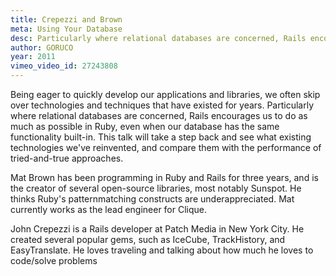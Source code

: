 ```yaml
---
title: Crepezzi and Brown
meta: Using Your Database
desc: Particularly where relational databases are concerned, Rails encourages us to do as much as possible in Ruby, even when our database has the same functionality built-in.
author: GORUCO
year: 2011
vimeo_video_id: 27243808
---
```


Being eager to quickly develop our applications and libraries, we often skip over technologies and techniques that have existed for years. Particularly where relational databases are concerned, Rails encourages us to do as much as possible in Ruby, even when our database has the same functionality built-in. This talk will take a step back and see what existing technologies we've reinvented, and compare them with the performance of tried-and-true approaches.

Mat Brown has been programming in Ruby and Rails for three years, and is the creator of several open-source libraries, most notably Sunspot. He thinks Ruby's patternmatching constructs are underappreciated. Mat currently works as the lead engineer for Clique.

John Crepezzi is a Rails developer at Patch Media in New York City. He created several popular gems, such as IceCube, TrackHistory, and EasyTranslate. He loves traveling and talking about how much he loves to code/solve problems

